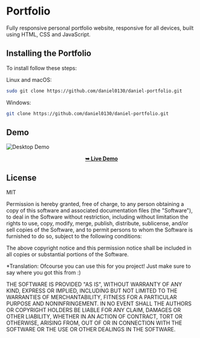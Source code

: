 # Portfolio
Fully responsive personal portfolio website, responsive for all devices, built using HTML, CSS and JavaScript.

## Installing the Portfolio

To install follow these steps:

Linux and macOS:

```bash
sudo git clone https://github.com/daniel0130/daniel-portfolio.git
```

Windows:

```bash
git clone https://github.com/daniel0130/daniel-portfolio.git
```

## Demo

![Desktop Demo](./assets/images/projects/portfolio.png "Desktop Demo")

<p align="center">
  <a href="https://daniel0130.com"><strong>➥ Live Demo</strong></a>
</p>

## License

MIT

Permission is hereby granted, free of charge, to any person obtaining a copy of this software and associated documentation files (the "Software"), to deal in the Software without restriction, including without limitation the rights to use, copy, modify, merge, publish, distribute, sublicense, and/or sell copies of the Software, and to permit persons to whom the Software is furnished to do so, subject to the following conditions:

The above copyright notice and this permission notice shall be included in all copies or substantial portions of the Software.

*Translation: Ofcourse you can use this for you project! Just make sure to say where you got this from :)

THE SOFTWARE IS PROVIDED "AS IS", WITHOUT WARRANTY OF ANY KIND, EXPRESS OR IMPLIED, INCLUDING BUT NOT LIMITED TO THE WARRANTIES OF MERCHANTABILITY, FITNESS FOR A PARTICULAR PURPOSE AND NONINFRINGEMENT. IN NO EVENT SHALL THE AUTHORS OR COPYRIGHT HOLDERS BE LIABLE FOR ANY CLAIM, DAMAGES OR OTHER LIABILITY, WHETHER IN AN ACTION OF CONTRACT, TORT OR OTHERWISE, ARISING FROM, OUT OF OR IN CONNECTION WITH THE SOFTWARE OR THE USE OR OTHER DEALINGS IN THE SOFTWARE.
